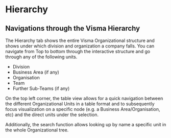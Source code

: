 # Hierarchy

## Navigations through the Visma Hierarchy

The Hierarchy tab shows the entire Visma Organizational structure and shows under which division and organization a company falls. You can navigate from Top to bottom through the interactive structure and go through any of the following units.

-   Division
-   Business Area (if any)
-   Organisation
-   Team
-   Further Sub-Teams (if any)

On the top left corner, the table view allows for a quick navigation between the different Organizational Units in a table format and to subsequently focus visualization on a specific node (e.g. a Business Area/Organisation, etc) and the direct units under the selection.

Additionally, the search function allows looking up by name a specific unit in the whole Organizational tree.
<!--stackedit_data:
eyJoaXN0b3J5IjpbMzE1OTg0OTJdfQ==
-->